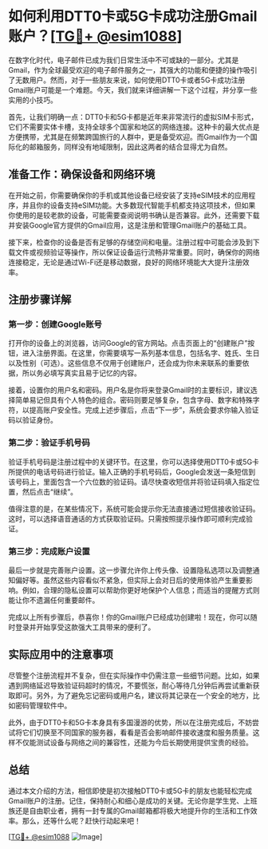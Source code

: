 # 如何利用DTT0卡或5G卡成功注册Gmail账户？[[TG💪+ @esim1088](https://t.me/s/esim1088)]

在数字化时代，电子邮件已成为我们日常生活中不可或缺的一部分。尤其是Gmail，作为全球最受欢迎的电子邮件服务之一，其强大的功能和便捷的操作吸引了无数用户。然而，对于一些朋友来说，如何使用DTT0卡或者5G卡成功注册Gmail账户可能是一个难题。今天，我们就来详细讲解一下这个过程，并分享一些实用的小技巧。

首先，让我们明确一点：DTT0卡和5G卡都是近年来非常流行的虚拟SIM卡形式，它们不需要实体卡槽，支持全球多个国家和地区的网络连接。这种卡的最大优点是方便携带，尤其是在频繁跨国旅行的人群中，更是备受欢迎。而Gmail作为一个国际化的邮箱服务，同样没有地域限制，因此这两者的结合显得尤为自然。

## 准备工作：确保设备和网络环境

在开始之前，你需要确保你的手机或其他设备已经安装了支持eSIM技术的应用程序，并且你的设备支持eSIM功能。大多数现代智能手机都支持这项技术，但如果你使用的是较老款的设备，可能需要查阅说明书确认是否兼容。此外，还需要下载并安装Google官方提供的Gmail应用，这是注册和管理Gmail账户的基础工具。

接下来，检查你的设备是否有足够的存储空间和电量。注册过程中可能会涉及到下载文件或视频验证等操作，所以保证设备运行流畅非常重要。同时，确保你的网络连接稳定，无论是通过Wi-Fi还是移动数据，良好的网络环境能大大提升注册效率。

## 注册步骤详解

### 第一步：创建Google账号

打开你的设备上的浏览器，访问Google的官方网站。点击页面上的“创建账户”按钮，进入注册界面。在这里，你需要填写一系列基本信息，包括名字、姓氏、生日以及性别（可选）。这些信息不仅用于创建账户，还会成为你未来联系的重要依据，所以务必填写真实且易于记忆的内容。

接着，设置你的用户名和密码。用户名是你将来登录Gmail时的主要标识，建议选择简单易记但具有个人特色的组合。密码则要足够复杂，包含字母、数字和特殊字符，以提高账户安全性。完成上述步骤后，点击“下一步”，系统会要求你输入验证码以验证身份。

### 第二步：验证手机号码

验证手机号码是注册过程中的关键环节。在这里，你可以选择使用DTT0卡或5G卡所提供的电话号码进行验证。输入正确的手机号码后，Google会发送一条短信到该号码上，里面包含一个六位数的验证码。请尽快查收短信并将验证码填入指定位置，然后点击“继续”。

值得注意的是，在某些情况下，系统可能会提示你无法直接通过短信接收验证码。这时，可以选择语音通话的方式获取验证码。只需按照提示操作即可顺利完成验证。

### 第三步：完成账户设置

最后一步就是完善账户设置。这一步骤允许你上传头像、设置隐私选项以及调整通知偏好等。虽然这些内容看似不紧急，但实际上会对日后的使用体验产生重要影响。例如，合理的隐私设置可以帮助你更好地保护个人信息；而适当的提醒方式则能让你不遗漏任何重要邮件。

完成以上所有步骤后，恭喜你！你的Gmail账户已经成功创建啦！现在，你可以随时登录并开始享受这款强大工具带来的便利了。

## 实际应用中的注意事项

尽管整个注册流程并不复杂，但在实际操作中仍需注意一些细节问题。比如，如果遇到网络延迟导致验证码超时的情况，不要慌张，耐心等待几分钟后再尝试重新获取即可。另外，为了避免忘记密码或用户名，建议将其记录在一个安全的地方，比如密码管理软件中。

此外，由于DTT0卡和5G卡本身具有多国漫游的优势，所以在注册完成后，不妨尝试将它们切换至不同国家的服务器，看看是否会影响邮件接收速度和服务质量。这样不仅能测试设备与网络之间的兼容性，还能为今后长期使用提供宝贵的经验。

## 总结

通过本文介绍的方法，相信即使是初次接触DTT0卡或5G卡的朋友也能轻松完成Gmail账户的注册。记住，保持耐心和细心是成功的关键。无论你是学生党、上班族还是自由职业者，拥有一封专属的Gmail邮箱都将极大地提升你的生活和工作效率。那么，还等什么呢？赶快行动起来吧！

[[TG💪+ @esim1088](https://t.me/s/esim1088) ![Image](https://i.postimg.cc/4NQfJmqS/Snipaste-2025-05-13-00-14-12.png)]
